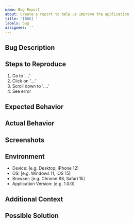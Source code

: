 ```yaml
---
name: Bug Report
about: Create a report to help us improve the application
title: '[BUG] '
labels: bug
assignees: ''
---
```


## Bug Description
<!-- A clear and concise description of what the bug is -->

## Steps to Reproduce
<!-- Steps to reproduce the behavior -->
1. Go to '...'
2. Click on '....'
3. Scroll down to '....'
4. See error

## Expected Behavior
<!-- A clear and concise description of what you expected to happen -->

## Actual Behavior
<!-- A clear and concise description of what actually happened -->

## Screenshots
<!-- If applicable, add screenshots to help explain your problem -->

## Environment
<!-- Please complete the following information -->
- Device: [e.g. Desktop, iPhone 12]
- OS: [e.g. Windows 11, iOS 15]
- Browser: [e.g. Chrome 98, Safari 15]
- Application Version: [e.g. 1.0.0]

## Additional Context
<!-- Add any other context about the problem here -->

## Possible Solution
<!-- If you have suggestions on how to fix the bug, please describe them here -->
